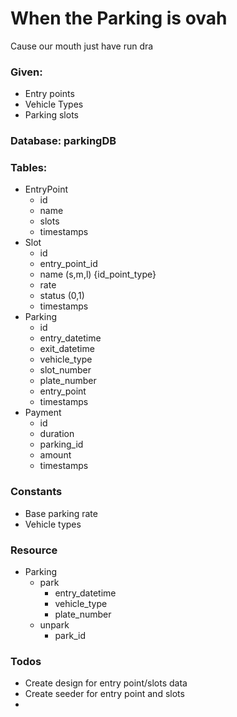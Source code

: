 # When the Parking is ovah
Cause our mouth just have run dra

### Given:
* Entry points
* Vehicle Types
* Parking slots

### Database: parkingDB
### Tables:
 * EntryPoint
   * id
   * name
   * slots
   * timestamps
 * Slot
   * id
   * entry_point_id
   * name (s,m,l) {id_point_type}
   * rate
   * status (0,1)
   * timestamps
 * Parking
   * id
   * entry_datetime
   * exit_datetime
   * vehicle_type
   * slot_number
   * plate_number
   * entry_point
   * timestamps
 * Payment
   * id
   * duration
   * parking_id
   * amount
   * timestamps

### Constants
* Base parking rate
* Vehicle types

### Resource
* Parking
  * park
    * entry_datetime
    * vehicle_type
    * plate_number
  * unpark
    * park_id

### Todos
* Create design for entry point/slots data
* Create seeder for entry point and slots
* 
